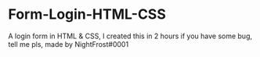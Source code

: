 # Form-Login-HTML-CSS
A login form in HTML &amp; CSS, I created this in 2 hours if you have some bug, tell me pls, made by NightFrost#0001
